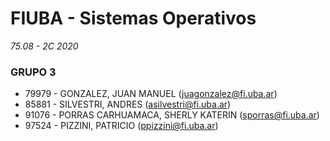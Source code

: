# FIUBA - Sistemas Operativos
_75.08 - 2C 2020_

### GRUPO 3
- 79979 - GONZALEZ, JUAN MANUEL (juagonzalez@fi.uba.ar)
- 85881 - SILVESTRI, ANDRES (asilvestri@fi.uba.ar)
- 91076 - PORRAS CARHUAMACA, SHERLY KATERIN (sporras@fi.uba.ar)
- 97524 - PIZZINI, PATRICIO (ppizzini@fi.uba.ar)
